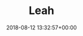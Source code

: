 ---
title:		"Leah"
type:		"photos"
mediatype:	"upload"
location:   "Berlin, Germany"
description: "Leah"
date:		"2018-08-12 13:32:57+00:00"
album:		"people"
filename:	"photoshoot-leah.md"
series:		"family"
prominent: true
cl_public_id: "people/photoshoot-leah"
cl_version:		1539716419
format:		"tiff"
bytes:		5183708
width:		2560
height:		1440
colours:
- "#918888"
- "#1B1A19"
- "#804F3B"
- "#B2ABAC"
- "#C1BABF"
- "#171618"
- "#312019"
- "#C7927B"
- "#969093"
- "#1D201F"
- "#060609"
exposure_mode:		"Auto"
program:		"Aperture-priority AE"
aperture:		"2.8"
focal_length:		"50.0 mm"
iso:		"800"
shutter_speed:		"1/250"
metering:		"Multi-segment"
flash:		"Off, Did not fire"
white_balance:		"Custom"
colour_temp:		"4000"
has_crop:		"false"
orientation:		"Horizontal (normal)"
camera_model:		"NIKON D800"
lens_info:		"50mm f/1.8"
artist: "Matt Finucane"
x_resolution:		"72"
y_resolution:		"72"
---